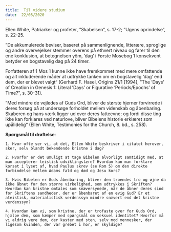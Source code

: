 ```yaml
---
title:  Til videre studium
date:  22/05/2020
---
```


Ellen White, Patriarker og profeter, ”Skabelsen“, s. 17-2; ”Ugens oprindelse“, s. 22-25.

”De akkumulerede beviser, baseret på sammenlignende, litterære, sproglige og andre overvejelser stemmer overens på ethvert niveau og fører til den ene konklusion, at betegnelsen yôm, ’dag’ i Første Mosebog 1 konsekvent betyder en bogstavelig dag på 24 timer.

Forfatteren af 1 Mos 1 kunne ikke have fremkommet med mere omfattende og alt inkluderende måder at udtrykke tanken om en bogstavelig ‘dag’ end dem, der er blevet valgt“ (Gerhard F. Hasel, Origins 21/1 [1994], ”The ’Days’ of Creation in Genesis 1: Literal ’Days’ or Figurative ‘Periods/Epochs’ of Time?”, s. 30-31).

”Med mindre de vejledes af Guds Ord, bliver de største hjerner forvirrede i deres forsøg på at undersøge forholdet mellem videnskab og åbenbaring. Skaberen og hans værk ligger ud over deres fatteevne; og fordi disse ting ikke kan forklares ved naturlove, bliver Bibelens historie erklæret som upålidelig“ (Ellen White, Testimonies for the Church, 8. bd., s. 258).

**Spørgsmål til drøftelse**:

`1.	Hvor ofte ser vi, at det, Ellen White beskriver i citatet herover, sker, selv blandt bekendende kristne i dag?`

`2.	Hvorfor er det umuligt at tage Bibelen alvorligt samtidigt med, at man accepterer teistisk udviklingslære? Hvordan kan man forklare korset i lyset af, hvad Paulus skrev (se Rom 5) om den direkte forbindelse mellem Adams fald og død og Jesu kors?`

`3.	Hvis Bibelen er Guds åbenbaring, bliver den troendes tro og øjne da ikke åbnet for den større virkelighed, som udtrykkes i Skriften? Hvordan kan kristne omtales som snæversynede, når de åbner deres sind for Skriftens sandheder, der er åbenbaret af en evig Gud? Er et ateistisk, materialistisk verdenssyn mindre snævert end det kristne verdenssyn?`

`4.	Hvordan kan vi, som kristne, der er trofaste over for Guds Ord, hjælpe dem, som kæmper med spørgsmål om seksuel identitet? Hvorfor må vi aldrig være dem, der kaster med sten, selv mod mennesker, der ligesom kvinden, der var grebet i hor, er skyldige?`